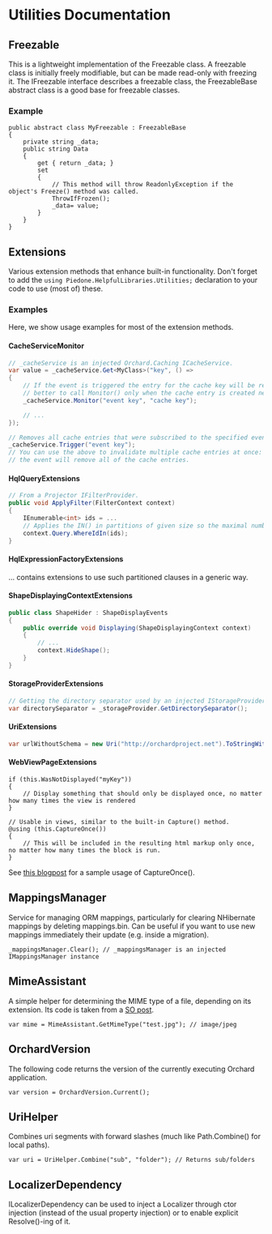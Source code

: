 # Utilities Documentation



## Freezable

This is a lightweight implementation of the Freezable class. A freezable class is initially freely modifiable, but can be made read-only with freezing it.
The IFreezable interface describes a freezable class, the FreezableBase abstract class is a good base for freezable classes.

### Example

	public abstract class MyFreezable : FreezableBase
	{
	    private string _data;
	    public string Data
	    {
	        get { return _data; }
	        set
	        {
	            // This method will throw ReadonlyException if the object's Freeze() method was called.
	            ThrowIfFrozen();
	            _data= value;
	        }
	    }
	}


## Extensions

Various extension methods that enhance built-in functionality. Don't forget to add the `using Piedone.HelpfulLibraries.Utilities;` declaration to your code to use (most of) these.

### Examples

Here, we show usage examples for most of the extension methods.

#### CacheServiceMonitor
```csharp
// _cacheService is an injected Orchard.Caching ICacheService.
var value = _cacheService.Get<MyClass>("key", () => 
{
	// If the event is triggered the entry for the cache key will be removed. It will work otherwise too, but it's
	// better to call Monitor() only when the cache entry is created newly.
	_cacheService.Monitor("event key", "cache key");

	// ...
});

// Removes all cache entries that were subscribed to the specified event.
_cacheService.Trigger("event key");
// You can use the above to invalidate multiple cache entries at once: when they Monitor the same event key, triggering
// the event will remove all of the cache entries.
```
	
#### HqlQueryExtensions
```csharp
// From a Projector IFilterProvider.
public void ApplyFilter(FilterContext context)
{
	IEnumerable<int> ids = ...
	// Applies the IN() in partitions of given size so the maximal number of IN() arguments isn't an issue.
	context.Query.WhereIdIn(ids);
}
```

#### HqlExpressionFactoryExtensions
... contains extensions to use such partitioned clauses in a generic way.

#### ShapeDisplayingContextExtensions
```csharp
public class ShapeHider : ShapeDisplayEvents
{
	public override void Displaying(ShapeDisplayingContext context)
	{
		// ...
		context.HideShape();
	}
}
```

#### StorageProviderExtensions
```csharp
// Getting the directory separator used by an injected IStorageProvider:
var directorySeparator = _storageProvider.GetDirectorySeparator();
```

#### UriExtensions
```csharp
var urlWithoutSchema = new Uri("http://orchardproject.net").ToStringWithoutScheme();
```
	
#### WebViewPageExtensions
```razor
if (this.WasNotDisplayed("myKey"))
{
	// Display something that should only be displayed once, no matter how many times the view is rendered
}

// Usable in views, similar to the built-in Capture() method.
@using (this.CaptureOnce())
{
	// This will be included in the resulting html markup only once, no matter how many times the block is run.
}
```

See [this blogpost](https://english.orchardproject.hu/blog/making-sure-your-inline-script-is-only-incuded-once-when-multiple-content-items-are-listed) for a sample usage of CaptureOnce().


## MappingsManager

Service for managing ORM mappings, particularly for clearing NHibernate mappings by deleting mappings.bin. Can be useful if you want to use new mappings immediately their update (e.g. inside a migration).

	_mappingsManager.Clear(); // _mappingsManager is an injected IMappingsManager instance


## MimeAssistant

A simple helper for determining the MIME type of a file, depending on its extension. Its code is taken from a [SO post](http://stackoverflow.com/a/7161265/220230).

	var mime = MimeAssistant.GetMimeType("test.jpg"); // image/jpeg

## OrchardVersion

The following code returns the version of the currently executing Orchard application.

	var version = OrchardVersion.Current();
 
## UriHelper

Combines uri segments with forward slashes (much like Path.Combine() for local paths).

	var uri = UriHelper.Combine("sub", "folder"); // Returns sub/folders


## LocalizerDependency

ILocalizerDependency can be used to inject a Localizer through ctor injection (instead of the usual property injection) or to enable explicit Resolve<T>()-ing of it.